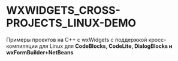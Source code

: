 # WXWIDGETS_CROSS-PROJECTS_LINUX-DEMO
Примеры проектов на С++ с wxWidgets с поддержкой кросс-компиляции для Linux
для **CodeBlocks, CodeLite, DialogBlocks и wxFormBuilder+NetBeans**
